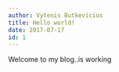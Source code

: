 ```yaml
---
author: Vytenis Butkevicius
title: Hello world!
date: 2017-07-17
id: 1
---
```


Welcome to my blog..is working
